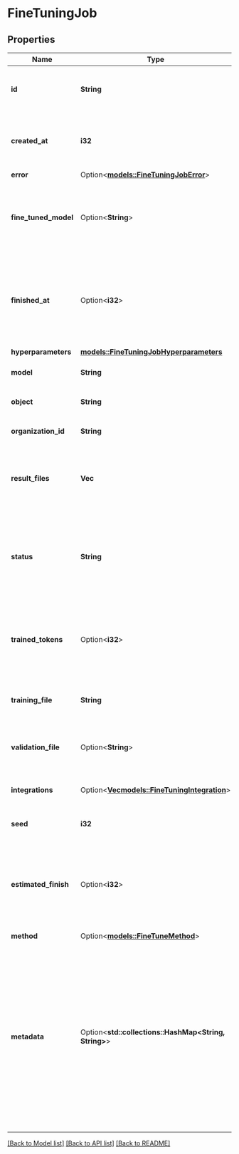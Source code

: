 # FineTuningJob

## Properties

Name | Type | Description | Notes
------------ | ------------- | ------------- | -------------
**id** | **String** | The object identifier, which can be referenced in the API endpoints. | 
**created_at** | **i32** | The Unix timestamp (in seconds) for when the fine-tuning job was created. | 
**error** | Option<[**models::FineTuningJobError**](FineTuningJob_error.md)> |  | 
**fine_tuned_model** | Option<**String**> | The name of the fine-tuned model that is being created. The value will be null if the fine-tuning job is still running. | 
**finished_at** | Option<**i32**> | The Unix timestamp (in seconds) for when the fine-tuning job was finished. The value will be null if the fine-tuning job is still running. | 
**hyperparameters** | [**models::FineTuningJobHyperparameters**](FineTuningJob_hyperparameters.md) |  | 
**model** | **String** | The base model that is being fine-tuned. | 
**object** | **String** | The object type, which is always \"fine_tuning.job\". | 
**organization_id** | **String** | The organization that owns the fine-tuning job. | 
**result_files** | **Vec<String>** | The compiled results file ID(s) for the fine-tuning job. You can retrieve the results with the [Files API](https://platform.openai.com/docs/api-reference/files/retrieve-contents). | 
**status** | **String** | The current status of the fine-tuning job, which can be either `validating_files`, `queued`, `running`, `succeeded`, `failed`, or `cancelled`. | 
**trained_tokens** | Option<**i32**> | The total number of billable tokens processed by this fine-tuning job. The value will be null if the fine-tuning job is still running. | 
**training_file** | **String** | The file ID used for training. You can retrieve the training data with the [Files API](https://platform.openai.com/docs/api-reference/files/retrieve-contents). | 
**validation_file** | Option<**String**> | The file ID used for validation. You can retrieve the validation results with the [Files API](https://platform.openai.com/docs/api-reference/files/retrieve-contents). | 
**integrations** | Option<[**Vec<models::FineTuningIntegration>**](FineTuningIntegration.md)> | A list of integrations to enable for this fine-tuning job. | [optional]
**seed** | **i32** | The seed used for the fine-tuning job. | 
**estimated_finish** | Option<**i32**> | The Unix timestamp (in seconds) for when the fine-tuning job is estimated to finish. The value will be null if the fine-tuning job is not running. | [optional]
**method** | Option<[**models::FineTuneMethod**](FineTuneMethod.md)> |  | [optional]
**metadata** | Option<**std::collections::HashMap<String, String>**> | Set of 16 key-value pairs that can be attached to an object. This can be useful for storing additional information about the object in a structured format, and querying for objects via API or the dashboard.  Keys are strings with a maximum length of 64 characters. Values are strings with a maximum length of 512 characters.  | [optional]

[[Back to Model list]](../README.md#documentation-for-models) [[Back to API list]](../README.md#documentation-for-api-endpoints) [[Back to README]](../README.md)


